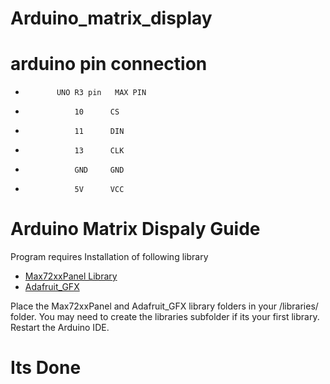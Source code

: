 # Arduino_matrix_display

# arduino pin connection
 
 *            UNO R3 pin   MAX PIN
 *                10      CS 
 *                11      DIN
 *                13      CLK 
 *                GND     GND
 *                5V      VCC


# Arduino Matrix Dispaly Guide
Program requires Installation of following library
* [Max72xxPanel Library](https://github.com/markruys/arduino-Max72xxPanel/archive/master.zip)
* [Adafruit_GFX](https://github.com/adafruit/Adafruit-GFX-Library/archive/master.zip)


 Place the Max72xxPanel and Adafruit_GFX library folders in your 
<arduinosketchfolder>/libraries/ folder. You may need to create
the libraries subfolder if its your first library. Restart the Arduino IDE.
# Its Done
